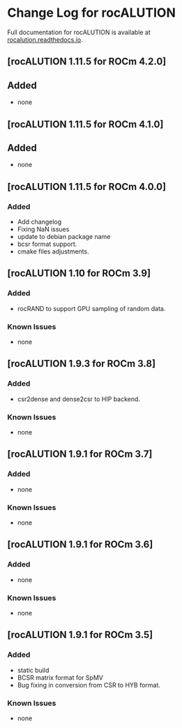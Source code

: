 # Change Log for rocALUTION

Full documentation for rocALUTION is available at [rocalution.readthedocs.io](https://rocalution.readthedocs.io/en/latest/).

## [rocALUTION 1.11.5 for ROCm 4.2.0]
## Added
- none

## [rocALUTION 1.11.5 for ROCm 4.1.0]
## Added
- none

## [rocALUTION 1.11.5 for ROCm 4.0.0]
### Added
- Add changelog
- Fixing NaN issues
- update to debian package name
- bcsr format support.
- cmake files adjustments.

## [rocALUTION 1.10 for ROCm 3.9]
### Added
- rocRAND to support GPU sampling of random data.
### Known Issues
- none

## [rocALUTION 1.9.3 for ROCm 3.8]
### Added
- csr2dense and dense2csr to HIP backend.
### Known Issues
- none

## [rocALUTION 1.9.1 for ROCm 3.7]
### Added
- none
### Known Issues
- none

## [rocALUTION 1.9.1 for ROCm 3.6]
### Added
- none
### Known Issues
- none

## [rocALUTION 1.9.1 for ROCm 3.5]
### Added
- static build
- BCSR matrix format for SpMV
- Bug fixing in conversion from CSR to HYB format. 
### Known Issues
- none
